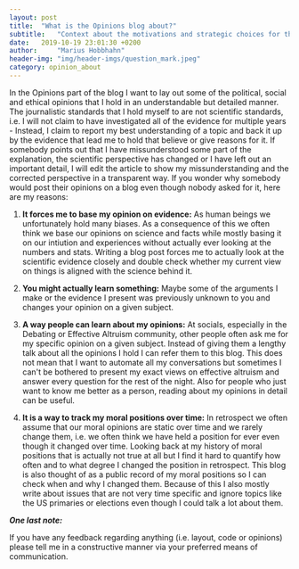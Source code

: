 ```yaml
---
layout: post
title:  "What is the Opinions blog about?"
subtitle:   "Context about the motivations and strategic choices for the Opinions part of the blog"
date:   2019-10-19 23:01:30 +0200
author:     "Marius Hobbhahn"
header-img: "img/header-imgs/question_mark.jpeg"
category: opinion_about
---
```


In the Opinions part of the blog I want to lay out some of the political, social and ethical opinions that I hold in an understandable but detailed manner. The journalistic standards that I hold myself to are not scientific standards, i.e. I will not claim to have investigated all of the evidence for multiple years - Instead, I claim to report my best understanding of a topic and back it up by the evidence that lead me to hold that believe or give reasons for it. If somebody points out that I have missunderstood some part of the explanation, the scientific perspective has changed or I have left out an important detail, I will edit the article to show my missunderstanding and the corrected perspective in a transparent way. If you wonder why somebody would post their opinions on a blog even though nobody asked for it, here are my reasons: 

1. **It forces me to base my opinion on evidence:** As human beings we unfortunately hold many biases. As a consequence of this we often think we base our opinions on science and facts while mostly basing it on our intiution and experiences without actually ever looking at the numbers and stats. Writing a blog post forces me to actually look at the scientific evidence closely and double check whether my current view on things is aligned with the science behind it. 

2. **You might actually learn something:** Maybe some of the arguments I make or the evidence I present was previously unknown to you and changes your opinion on a given subject.


3. **A way people can learn about my opinions:** At socials, especially in the Debating or Effective Altruism community, other people often ask me for my specific opinion on a given subject. Instead of giving them a lengthy talk about all the opinions I hold I can refer them to this blog. This does not mean that I want to automate all my conversations but sometimes I can't be bothered to present my exact views on effective altruism and answer every question for the rest of the night. Also for people who just want to know me better as a person, reading about my opinions in detail can be useful.


4. **It is a way to track my moral positions over time:** In retrospect we often assume that our moral opinions are static over time and we rarely change them, i.e. we often think we have held a position for ever even though it changed over time. Looking back at my history of moral positions that is actually not true at all but I find it hard to quantify how often and to what degree I changed the position in retrospect. This blog is also thought of as a public record of my moral positions so I can check when and why I changed them. Because of this I also mostly write about issues that are not very time specific and ignore topics like the US primaries or elections even though I could talk a lot about them. 

***One last note:***

If you have any feedback regarding anything (i.e. layout, code or opinions) please tell me in a constructive manner via your preferred means of communication.

